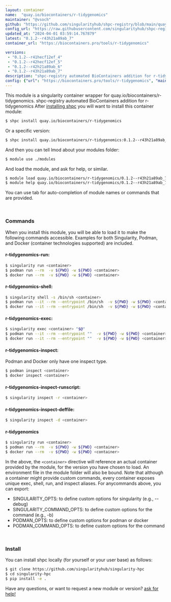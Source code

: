 ```yaml
---
layout: container
name:  "quay.io/biocontainers/r-tidygenomics"
maintainer: "@vsoch"
github: "https://github.com/singularityhub/shpc-registry/blob/main/quay.io/biocontainers/r-tidygenomics/container.yaml"
config_url: "https://raw.githubusercontent.com/singularityhub/shpc-registry/main/quay.io/biocontainers/r-tidygenomics/container.yaml"
updated_at: "2024-04-01 03:59:14.767879"
latest: "0.1.2--r43h21a89ab_7"
container_url: "https://biocontainers.pro/tools/r-tidygenomics"

versions:
 - "0.1.2--r41hecf12ef_4"
 - "0.1.2--r42hecf12ef_5"
 - "0.1.2--r42h21a89ab_6"
 - "0.1.2--r43h21a89ab_7"
description: "shpc-registry automated BioContainers addition for r-tidygenomics"
config: {"url": "https://biocontainers.pro/tools/r-tidygenomics", "maintainer": "@vsoch", "description": "shpc-registry automated BioContainers addition for r-tidygenomics", "latest": {"0.1.2--r43h21a89ab_7": "sha256:1474e25040f12203ab796b8d8c0098e77c009b3adcc4ba3102cbdc8c7a2ceed0"}, "tags": {"0.1.2--r41hecf12ef_4": "sha256:70e1ed47252e8ef02292e6ba26fc347ad224d6325b2341237258771f57f8a383", "0.1.2--r42hecf12ef_5": "sha256:fec2c28a6b782cee687bd8c357716e4bcd572d295daa08a536e779a59e78b2e0", "0.1.2--r42h21a89ab_6": "sha256:9e7632a799d6c86ff483d00fdc77fe75551cc4549959fdbbcb754b87a31d50fe", "0.1.2--r43h21a89ab_7": "sha256:1474e25040f12203ab796b8d8c0098e77c009b3adcc4ba3102cbdc8c7a2ceed0"}, "docker": "quay.io/biocontainers/r-tidygenomics"}
---
```


This module is a singularity container wrapper for quay.io/biocontainers/r-tidygenomics.
shpc-registry automated BioContainers addition for r-tidygenomics
After [installing shpc](#install) you will want to install this container module:


```bash
$ shpc install quay.io/biocontainers/r-tidygenomics
```

Or a specific version:

```bash
$ shpc install quay.io/biocontainers/r-tidygenomics:0.1.2--r43h21a89ab_7
```

And then you can tell lmod about your modules folder:

```bash
$ module use ./modules
```

And load the module, and ask for help, or similar.

```bash
$ module load quay.io/biocontainers/r-tidygenomics/0.1.2--r43h21a89ab_7
$ module help quay.io/biocontainers/r-tidygenomics/0.1.2--r43h21a89ab_7
```

You can use tab for auto-completion of module names or commands that are provided.

<br>

### Commands

When you install this module, you will be able to load it to make the following commands accessible.
Examples for both Singularity, Podman, and Docker (container technologies supported) are included.

#### r-tidygenomics-run:

```bash
$ singularity run <container>
$ podman run --rm  -v ${PWD} -w ${PWD} <container>
$ docker run --rm  -v ${PWD} -w ${PWD} <container>
```

#### r-tidygenomics-shell:

```bash
$ singularity shell -s /bin/sh <container>
$ podman run --it --rm --entrypoint /bin/sh  -v ${PWD} -w ${PWD} <container>
$ docker run --it --rm --entrypoint /bin/sh  -v ${PWD} -w ${PWD} <container>
```

#### r-tidygenomics-exec:

```bash
$ singularity exec <container> "$@"
$ podman run --it --rm --entrypoint ""  -v ${PWD} -w ${PWD} <container> "$@"
$ docker run --it --rm --entrypoint ""  -v ${PWD} -w ${PWD} <container> "$@"
```

#### r-tidygenomics-inspect:

Podman and Docker only have one inspect type.

```bash
$ podman inspect <container>
$ docker inspect <container>
```

#### r-tidygenomics-inspect-runscript:

```bash
$ singularity inspect -r <container>
```

#### r-tidygenomics-inspect-deffile:

```bash
$ singularity inspect -d <container>
```



#### r-tidygenomics

```bash
$ singularity run <container>
$ podman run --rm  -v ${PWD} -w ${PWD} <container>
$ docker run --rm  -v ${PWD} -w ${PWD} <container>
```


In the above, the `<container>` directive will reference an actual container provided
by the module, for the version you have chosen to load. An environment file in the
module folder will also be bound. Note that although a container
might provide custom commands, every container exposes unique exec, shell, run, and
inspect aliases. For anycommands above, you can export:

 - SINGULARITY_OPTS: to define custom options for singularity (e.g., --debug)
 - SINGULARITY_COMMAND_OPTS: to define custom options for the command (e.g., -b)
 - PODMAN_OPTS: to define custom options for podman or docker
 - PODMAN_COMMAND_OPTS: to define custom options for the command

<br>

### Install

You can install shpc locally (for yourself or your user base) as follows:

```bash
$ git clone https://github.com/singularityhub/singularity-hpc
$ cd singularity-hpc
$ pip install -e .
```

Have any questions, or want to request a new module or version? [ask for help!](https://github.com/singularityhub/singularity-hpc/issues)